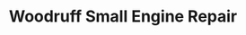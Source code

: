 ---
title: "Woodruff Small Engine Repair"
url: /woodruff/woodruff-small-engine-repair/
shop: shop
---